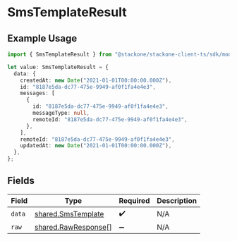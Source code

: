 # SmsTemplateResult

## Example Usage

```typescript
import { SmsTemplateResult } from "@stackone/stackone-client-ts/sdk/models/shared";

let value: SmsTemplateResult = {
  data: {
    createdAt: new Date("2021-01-01T00:00:00.000Z"),
    id: "8187e5da-dc77-475e-9949-af0f1fa4e4e3",
    messages: [
      {
        id: "8187e5da-dc77-475e-9949-af0f1fa4e4e3",
        messageType: null,
        remoteId: "8187e5da-dc77-475e-9949-af0f1fa4e4e3",
      },
    ],
    remoteId: "8187e5da-dc77-475e-9949-af0f1fa4e4e3",
    updatedAt: new Date("2021-01-01T00:00:00.000Z"),
  },
};
```

## Fields

| Field                                                             | Type                                                              | Required                                                          | Description                                                       |
| ----------------------------------------------------------------- | ----------------------------------------------------------------- | ----------------------------------------------------------------- | ----------------------------------------------------------------- |
| `data`                                                            | [shared.SmsTemplate](../../../sdk/models/shared/smstemplate.md)   | :heavy_check_mark:                                                | N/A                                                               |
| `raw`                                                             | [shared.RawResponse](../../../sdk/models/shared/rawresponse.md)[] | :heavy_minus_sign:                                                | N/A                                                               |